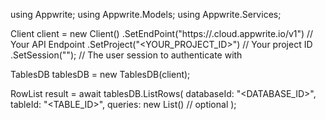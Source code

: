 using Appwrite;
using Appwrite.Models;
using Appwrite.Services;

Client client = new Client()
    .SetEndPoint("https://<REGION>.cloud.appwrite.io/v1") // Your API Endpoint
    .SetProject("<YOUR_PROJECT_ID>") // Your project ID
    .SetSession(""); // The user session to authenticate with

TablesDB tablesDB = new TablesDB(client);

RowList result = await tablesDB.ListRows(
    databaseId: "<DATABASE_ID>",
    tableId: "<TABLE_ID>",
    queries: new List<string>() // optional
);